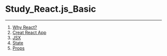 # Study_React.js_Basic
---
1. [Why React?](react1.md)
2. [Creat React App](react_create)
3. [JSX]()
4. [State]()
5. [Props]()
